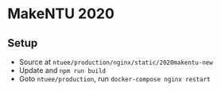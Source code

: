 # MakeNTU 2020
## Setup
- Source at `ntuee/production/nginx/static/2020makentu-new`
- Update and `npm run build`
- Goto `ntuee/production`, run `docker-compose nginx restart`
